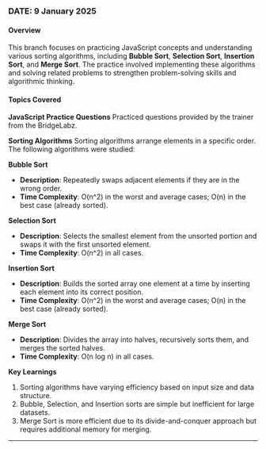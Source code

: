 ### DATE: 9 January 2025

#### Overview
This branch focuses on practicing JavaScript concepts and understanding various sorting algorithms, including **Bubble Sort**, **Selection Sort**, **Insertion Sort**, and **Merge Sort**. The practice involved implementing these algorithms and solving related problems to strengthen problem-solving skills and algorithmic thinking.

#### Topics Covered

**JavaScript Practice Questions**
Practiced questions provided by the trainer from the BridgeLabz.

**Sorting Algorithms**
Sorting algorithms arrange elements in a specific order. The following algorithms were studied:

**Bubble Sort**
- **Description**: Repeatedly swaps adjacent elements if they are in the wrong order.
- **Time Complexity**: O(n^2) in the worst and average cases; O(n) in the best case (already sorted).

**Selection Sort**
- **Description**: Selects the smallest element from the unsorted portion and swaps it with the first unsorted element.
- **Time Complexity**: O(n^2) in all cases.

**Insertion Sort**
- **Description**: Builds the sorted array one element at a time by inserting each element into its correct position.
- **Time Complexity**: O(n^2) in the worst and average cases; O(n) in the best case (already sorted).

**Merge Sort**
- **Description**: Divides the array into halves, recursively sorts them, and merges the sorted halves.
- **Time Complexity**: O(n log n) in all cases.

**Key Learnings**
1. Sorting algorithms have varying efficiency based on input size and data structure.
2. Bubble, Selection, and Insertion sorts are simple but inefficient for large datasets.
3. Merge Sort is more efficient due to its divide-and-conquer approach but requires additional memory for merging.

---
